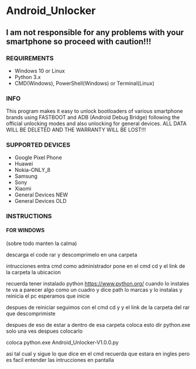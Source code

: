 # Android_Unlocker
## I am not responsible for any problems with your smartphone so proceed with caution!!!
### REQUIREMENTS
- Windows 10 or Linux
- Python 3.x
- CMD(Windows), PowerShell(Windows) or Terminal(Linux)
### INFO
This program makes it easy to unlock bootloaders of various smartphone brands using FASTBOOT and ADB (Android Debug Bridge) following the official unlocking modes and also unlocking for general devices.
ALL DATA WILL BE DELETED AND THE WARRANTY WILL BE LOST!!! 
### SUPPORTED DEVICES
- Google Pixel Phone
- Huawei
- Nokia-ONLY_8
- Samsung
- Sony
- Xiaomi
- General Devices NEW
- General Devices OLD
### INSTRUCTIONS
#### FOR WINDOWS

(sobre todo manten la calma)

descarga el code rar y descomprimelo en una carpeta

intrucciones entra cmd como administrador pone en el cmd       cd y el link de la carpeta la ubicacion

recuerda tener instalado python   https://www.python.org/ cuando lo instales te va a parecer algo como un cuadro y dice path lo marcas y lo instalas y reinicia el pc
esperamos que inicie

despues de reiniciar seguimos con el cmd cd y y el link de la carpeta del rar que descomprimiste

despues de eso de estar a dentro de esa carpeta coloca esto dir python.exe solo una ves
despues colocarlo

coloca   python.exe Android_Unlocker-V1.0.0.py 


asi tal cual
y sigue lo que dice en el cmd recuerda que estara en ingles pero es facil entender las intrucciones en pantalla
